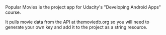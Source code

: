 Popular Movies is the project app for Udacity's "Developing Android Apps" course.

It pulls movie data from the API at themoviedb.org so you will need to generate your own key and add it to the project 
as a string resource.
